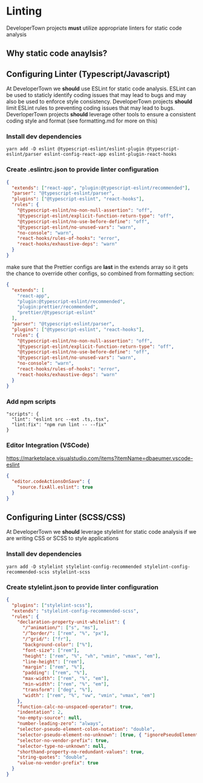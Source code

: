 # Linting

DeveloperTown projects **must** utilize appropriate linters for static code analysis

## Why static code anaylsis?

## Configuring Linter (Typescript/Javascript)

At DeveloperTown we **should** use ESLint for static code analysis. ESLint can be used to staticly identify coding issues that may lead to bugs and may also be used to enforce style consistency. DeveloperTown projects **should** limit ESLint rules to preventing coding issues that may lead to bugs. DeverloperTown projects **should** leverage other tools to ensure a consistent coding style and format (see formatting.md for more on this)

### Install dev dependencies

```
yarn add -D eslint @typescript-eslint/eslint-plugin @typescript-eslint/parser eslint-config-react-app eslint-plugin-react-hooks
```

### Create .eslintrc.json to provide linter configuration

```json
{
  "extends": ["react-app", "plugin:@typescript-eslint/recommended"],
  "parser": "@typescript-eslint/parser",
  "plugins": ["@typescript-eslint", "react-hooks"],
  "rules": {
    "@typescript-eslint/no-non-null-assertion": "off",
    "@typescript-eslint/explicit-function-return-type": "off",
    "@typescript-eslint/no-use-before-define": "off",
    "@typescript-eslint/no-unused-vars": "warn",
    "no-console": "warn",
    "react-hooks/rules-of-hooks": "error",
    "react-hooks/exhaustive-deps": "warn"
  }
}
```

make sure that the Prettier configs are **last** in the extends array so it gets the chance to override other configs, so combined from formatting section:

```json
{
  "extends": [
    "react-app",
    "plugin:@typescript-eslint/recommended",
    "plugin:prettier/recommended",
    "prettier/@typescript-eslint"
  ],
  "parser": "@typescript-eslint/parser",
  "plugins": ["@typescript-eslint", "react-hooks"],
  "rules": {
    "@typescript-eslint/no-non-null-assertion": "off",
    "@typescript-eslint/explicit-function-return-type": "off",
    "@typescript-eslint/no-use-before-define": "off",
    "@typescript-eslint/no-unused-vars": "warn",
    "no-console": "warn",
    "react-hooks/rules-of-hooks": "error",
    "react-hooks/exhaustive-deps": "warn"
  }
}
```

### Add npm scripts

```
"scripts": {
  "lint": "eslint src --ext .ts,.tsx",
  "lint:fix": "npm run lint -- --fix"
}
```

### Editor Integration (VSCode)

https://marketplace.visualstudio.com/items?itemName=dbaeumer.vscode-eslint

```json
{
  "editor.codeActionsOnSave": {
    "source.fixAll.eslint": true
  }
}
```

## Configuring Linter (SCSS/CSS)

At DeveloperTown we **should** leverage stylelint for static code analysis if we are writing CSS or SCSS to style applications

### Install dev dependencies

```
yarn add -D stylelint stylelint-config-recommended stylelint-config-recommended-scss stylelint-scss
```

### Create stylelint.json to provide linter configuration

```json
{
  "plugins": ["stylelint-scss"],
  "extends": "stylelint-config-recommended-scss",
  "rules": {
    "declaration-property-unit-whitelist": {
      "/^animation/": ["s", "ms"],
      "/^border/": ["rem", "%", "px"],
      "/^grid/": ["fr"],
      "background-color": ["%"],
      "font-size": ["rem"],
      "height": ["rem", "%", "vh", "vmin", "vmax", "em"],
      "line-height": ["rem"],
      "margin": ["rem", "%"],
      "padding": ["rem", "%"],
      "max-width": ["rem", "%", "em"],
      "min-width": ["rem", "%", "em"],
      "transform": ["deg", "%"],
      "width": ["rem", "%", "vw", "vmin", "vmax", "em"]
    },
    "function-calc-no-unspaced-operator": true,
    "indentation": 2,
    "no-empty-source": null,
    "number-leading-zero": "always",
    "selector-pseudo-element-colon-notation": "double",
    "selector-pseudo-element-no-unknown": [true, { "ignorePseudoElements": ["ng-deep"] }],
    "selector-no-vendor-prefix": true,
    "selector-type-no-unknown": null,
    "shorthand-property-no-redundant-values": true,
    "string-quotes": "double",
    "value-no-vendor-prefix": true
  }
}
```
